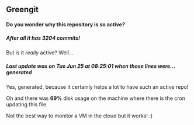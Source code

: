 ## Greengit

#### Do you wonder why this repository is so active?

##### After all it has 3204 commits!

But is it *really* active? Well...

##### Last update was on Tue Jun 25 at 08:25:01 when those lines were... generated

Yes, generated, because it certainly helps a lot to have such an active repo!

Oh and there was **69%** disk usage on the machine
where there is the cron updating this file.

Not the best way to monitor a VM in the cloud but it works! :)
